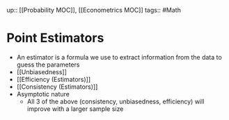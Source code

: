 up:: [[Probability MOC]], [[Econometrics MOC]]
tags:: #Math
# Point Estimators
-  An estimator is a formula we use to extract information from the data to guess the parameters
- [[Unbiasedness]]
- [[Efficiency (Estimators)]]
- [[Consistency (Estimators)]]
- Asymptotic nature
	- All 3 of the above (consistency, unbiasedness, efficiency) will improve with a larger sample size